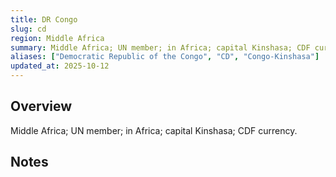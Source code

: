 ```yaml
---
title: DR Congo
slug: cd
region: Middle Africa
summary: Middle Africa; UN member; in Africa; capital Kinshasa; CDF currency.
aliases: ["Democratic Republic of the Congo", "CD", "Congo-Kinshasa"]
updated_at: 2025-10-12
---
```


## Overview

Middle Africa; UN member; in Africa; capital Kinshasa; CDF currency.

## Notes

<!-- Add your first note below -->
